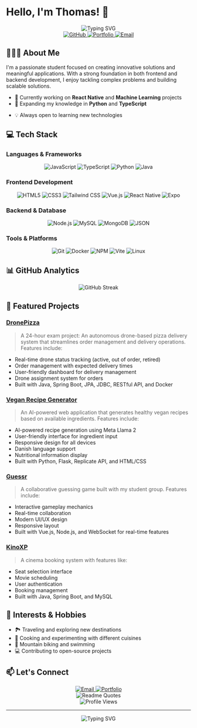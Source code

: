 # Hello, I'm Thomas! 👋
<div align="center">
  <img src="https://readme-typing-svg.herokuapp.com?font=Fira+Code&pause=1000&color=2D9EF7&center=true&vCenter=true&width=435&lines=Full+Stack+Developer;Tech+Enthusiast;Problem+Solver" alt="Typing SVG" />
</div>

<div align="center">
  <a href="https://github.com/tgavri">
    <img src="https://img.shields.io/badge/-GitHub-181717?style=for-the-badge&logo=github&logoColor=white" alt="GitHub" />
  </a>
  <a href="https://thomasgav.com">
    <img src="https://img.shields.io/badge/Portfolio-4D4D4D?style=for-the-badge&logo=google-chrome&logoColor=white" alt="Portfolio" />
  </a>
  <a href="mailto:tgruch@gmail.com">
    <img src="https://img.shields.io/badge/Email-D14836?style=for-the-badge&logo=gmail&logoColor=white" alt="Email" />
  </a>
</div>

## 🧑🏻‍💻 About Me
<!--<div align="center">
  <img src="https://github-profile-trophy.vercel.app/?username=tgavri&theme=darkhub&no-frame=true&column=7&margin-w=15&margin-h=15" alt="Trophy" />
</div> -->

I'm a passionate student focused on creating innovative solutions and meaningful applications. With a strong foundation in both frontend and backend development, I enjoy tackling complex problems and building scalable solutions.

- 🔭 Currently working on **React Native** and **Machine Learning** projects
- 🌱 Expanding my knowledge in **Python** and **TypeScript**
<!--- 👯 Looking to collaborate on interesting projects-->
- 💡 Always open to learning new technologies

## 💻 Tech Stack

### Languages & Frameworks
<div align="center">
  <img src="https://img.shields.io/badge/JavaScript-F7DF1E?style=for-the-badge&logo=javascript&logoColor=black" alt="JavaScript" />
  <img src="https://img.shields.io/badge/TypeScript-007ACC?style=for-the-badge&logo=typescript&logoColor=white" alt="TypeScript" />
  <img src="https://img.shields.io/badge/Python-3776AB?style=for-the-badge&logo=python&logoColor=white" alt="Python" />
  <img src="https://img.shields.io/badge/Java-ED8B00?style=for-the-badge&logo=java&logoColor=white" alt="Java" />
</div>

### Frontend Development
<div align="center">
  <img src="https://img.shields.io/badge/HTML5-E34F26?style=for-the-badge&logo=html5&logoColor=white" alt="HTML5" />
  <img src="https://img.shields.io/badge/CSS3-1572B6?style=for-the-badge&logo=css3&logoColor=white" alt="CSS3" />
  <img src="https://img.shields.io/badge/Tailwind_CSS-38B2AC?style=for-the-badge&logo=tailwind-css&logoColor=white" alt="Tailwind CSS" />
  <img src="https://img.shields.io/badge/Vue.js-4FC08D?style=for-the-badge&logo=vue.js&logoColor=white" alt="Vue.js" />
  <img src="https://img.shields.io/badge/React_Native-61DAFB?style=for-the-badge&logo=react&logoColor=black" alt="React Native" />
  <img src="https://img.shields.io/badge/Expo-000020?style=for-the-badge&logo=expo&logoColor=white" alt="Expo" />
</div>

### Backend & Database
<div align="center">
  <img src="https://img.shields.io/badge/Node.js-339933?style=for-the-badge&logo=node.js&logoColor=white" alt="Node.js" />
  <img src="https://img.shields.io/badge/MySQL-4479A1?style=for-the-badge&logo=mysql&logoColor=white" alt="MySQL" />
  <img src="https://img.shields.io/badge/MongoDB-47A248?style=for-the-badge&logo=mongodb&logoColor=white" alt="MongoDB" />
  <img src="https://img.shields.io/badge/JSON-000000?style=for-the-badge&logo=json&logoColor=white" alt="JSON" />
</div>

### Tools & Platforms
<div align="center">
  <img src="https://img.shields.io/badge/Git-F05032?style=for-the-badge&logo=git&logoColor=white" alt="Git" />
  <img src="https://img.shields.io/badge/Docker-2496ED?style=for-the-badge&logo=docker&logoColor=white" alt="Docker" />
  <img src="https://img.shields.io/badge/NPM-CB3837?style=for-the-badge&logo=npm&logoColor=white" alt="NPM" />
  <img src="https://img.shields.io/badge/Vite-646CFF?style=for-the-badge&logo=vite&logoColor=white" alt="Vite" />
  <img src="https://img.shields.io/badge/Linux-FCC624?style=for-the-badge&logo=linux&logoColor=black" alt="Linux" />
</div>

## 📊 GitHub Analytics
<div align="center">
  <!--<img src="https://github-readme-stats.vercel.app/api?username=tgavri&show_icons=true&theme=dark&hide_border=true&count_private=true" alt="GitHub Stats" />-->
  <img src="https://github-readme-streak-stats.herokuapp.com/?user=tgavri&theme=dark&hide_border=true" alt="GitHub Streak" />
  <!--<img src="https://github-readme-activity-graph.vercel.app/graph?username=tgavri&theme=dark&hide_border=true" alt="GitHub Activity Graph" /> -->
</div>

## 🚀 Featured Projects

### [DronePizza](https://github.com/tgavri/DronePizza)
> A 24-hour exam project: An autonomous drone-based pizza delivery system that streamlines order management and delivery operations. Features include:
- Real-time drone status tracking (active, out of order, retired)
- Order management with expected delivery times
- User-friendly dashboard for delivery management
- Drone assignment system for orders
- Built with Java, Spring Boot, JPA, JDBC, RESTful API, and Docker

### [Vegan Recipe Generator](https://github.com/tgavri/Vegan-Recipe-Generator)
> An AI-powered web application that generates healthy vegan recipes based on available ingredients. Features include:
- AI-powered recipe generation using Meta Llama 2
- User-friendly interface for ingredient input
- Responsive design for all devices
- Danish language support
- Nutritional information display
- Built with Python, Flask, Replicate API, and HTML/CSS

### [Guessr](https://github.com/tgavri/guessr)
> A collaborative guessing game built with my student group. Features include:
- Interactive gameplay mechanics
- Real-time collaboration
- Modern UI/UX design
- Responsive layout
- Built with Vue.js, Node.js, and WebSocket for real-time features

### [KinoXP](https://github.com/tgavri/KinoXP)
> A cinema booking system with features like:
- Seat selection interface
- Movie scheduling
- User authentication
- Booking management
- Built with Java, Spring Boot, and MySQL


## 🌟 Interests & Hobbies
- 🏞️ Traveling and exploring new destinations
- 🍳 Cooking and experimenting with different cuisines
- 🚵 Mountain biking and swimming
- 💻 Contributing to open-source projects

## 📫 Let's Connect
<div align="center">
  <a href="mailto:tgruch@gmail.com">
    <img src="https://img.shields.io/badge/Email-D14836?style=for-the-badge&logo=gmail&logoColor=white" alt="Email" />
  </a>
  <a href="https://thomasgav.com">
    <img src="https://img.shields.io/badge/Portfolio-4D4D4D?style=for-the-badge&logo=google-chrome&logoColor=white" alt="Portfolio" />
  </a>
</div>


<div align="center">
  <img src="https://quotes-github-readme.vercel.app/api?type=horizontal&theme=dark" alt="Readme Quotes" />
</div>

<div align="center">
  <img src="https://komarev.com/ghpvc/?username=tgavri&color=brightgreen&style=flat-square" alt="Profile Views" />
</div>


---
<div align="center">
  <img src="https://readme-typing-svg.herokuapp.com?font=Fira+Code&pause=1000&color=2D9EF7&center=true&vCenter=true&width=435&lines=Thanks+for+visiting!;Feel+free+to+connect" alt="Typing SVG" />
</div>






<!--
backup
# Hello, I'm Thomas! 👋

[![Twitter Badge](https://img.shields.io/badge/-@YourTwitterHandle-1DA1F2?style=flat&logo=twitter&logoColor=white)](https://twitter.com/YourTwitterHandle)
[![LinkedIn Badge](https://img.shields.io/badge/-YourLinkedIn-0A66C2?style=flat&logo=linkedin&logoColor=white)](https://www.linkedin.com/in/YourLinkedIn/)
[![GitHub Badge](https://img.shields.io/badge/-YourGitHub-181717?style=flat&logo=github&logoColor=white)](https://github.com/tgavri)

## 👨‍💻 About Me
I'm a Full Stack Developer passionate about building meaningful and impactful projects. I enjoy working with cutting-edge technologies and love to learn and collaborate with others.

- 🌱 Currently learning Python.
- 🚀 Looking to contribute to any project. Get in touch.

## 🛠️ Skills & Technologies

### Programming Languages
- Java, JavaScript, Python.

### Web Development
- Frontend: HTML, CSS, Vue.js
- Backend: Node.js

### Tools & Platforms
- Git, Docker, NPM

### Database Technologies
- SQL (MySQL), NoSQL (MongoDB)

## 🔥 GitHub Stats
![Your GitHub Stats](https://github-readme-stats.vercel.app/api?username=tgavri&show_icons=true&hide_title=true&hide=prs&count_private=true&theme=dark)

## 🚀 Current Projects
- **[Guessr](https://github.com/tgavri/guessr)**: A guessr game, created in collab with student group. 

## 🌱 Fun Facts
- I enjoy traveling, cooking, and mountainbiking.
- I love exploring new places and trying different cuisines.

## 📫 How to Reach Me
- **Email**: [tgruch@gmail.com](mailto:tgruch@gmail.com)
- **Website**: [thomasgav.com](http://thomasgav.com)

## 📚 Connect with Me
<!-- - [LinkedIn](https://www.linkedin.com/in/YourLinkedIn/)
- [Twitter](https://twitter.com/YourTwitterHandle)
- [Portfolio](https://thomasgav.com)

## 👁️ Profile Views
![Profile views](https://komarev.com/ghpvc/?username=tgavri&color=brightgreen)

---

Thanks for stopping by! Let's build something amazing together! 😊

<!--
**tgavri/tgavri** is a ✨ _special_ ✨ repository because its `README.md` (this file) appears on your GitHub profile.

Here are some ideas to get you started:

- 🔭 I’m currently working on ...
- 🌱 I’m currently learning ...
- 👯 I’m looking to collaborate on ...
- 🤔 I’m looking for help with ...
- 💬 Ask me about ...
- 📫 How to reach me: ...
- 😄 Pronouns: ...
- ⚡ Fun fact: ...
-->
